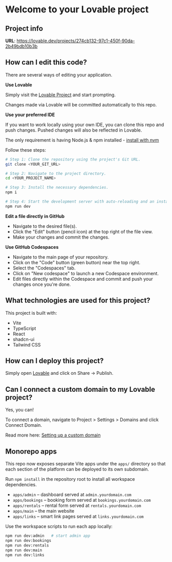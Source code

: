 # Welcome to your Lovable project

## Project info

**URL**: https://lovable.dev/projects/274cb132-97c1-450f-90da-2b49bdb10b3b

## How can I edit this code?

There are several ways of editing your application.

**Use Lovable**

Simply visit the [Lovable Project](https://lovable.dev/projects/274cb132-97c1-450f-90da-2b49bdb10b3b) and start prompting.

Changes made via Lovable will be committed automatically to this repo.

**Use your preferred IDE**

If you want to work locally using your own IDE, you can clone this repo and push changes. Pushed changes will also be reflected in Lovable.

The only requirement is having Node.js & npm installed - [install with nvm](https://github.com/nvm-sh/nvm#installing-and-updating)

Follow these steps:

```sh
# Step 1: Clone the repository using the project's Git URL.
git clone <YOUR_GIT_URL>

# Step 2: Navigate to the project directory.
cd <YOUR_PROJECT_NAME>

# Step 3: Install the necessary dependencies.
npm i

# Step 4: Start the development server with auto-reloading and an instant preview.
npm run dev
```

**Edit a file directly in GitHub**

- Navigate to the desired file(s).
- Click the "Edit" button (pencil icon) at the top right of the file view.
- Make your changes and commit the changes.

**Use GitHub Codespaces**

- Navigate to the main page of your repository.
- Click on the "Code" button (green button) near the top right.
- Select the "Codespaces" tab.
- Click on "New codespace" to launch a new Codespace environment.
- Edit files directly within the Codespace and commit and push your changes once you're done.

## What technologies are used for this project?

This project is built with:

- Vite
- TypeScript
- React
- shadcn-ui
- Tailwind CSS

## How can I deploy this project?

Simply open [Lovable](https://lovable.dev/projects/274cb132-97c1-450f-90da-2b49bdb10b3b) and click on Share -> Publish.

## Can I connect a custom domain to my Lovable project?

Yes, you can!

To connect a domain, navigate to Project > Settings > Domains and click Connect Domain.

Read more here: [Setting up a custom domain](https://docs.lovable.dev/tips-tricks/custom-domain#step-by-step-guide)

## Monorepo apps

This repo now exposes separate Vite apps under the `apps/` directory so that each
section of the platform can be deployed to its own subdomain.

Run `npm install` in the repository root to install all workspace dependencies.

- `apps/admin` – dashboard served at `admin.yourdomain.com`
- `apps/bookings` – booking form served at `bookings.yourdomain.com`
- `apps/rentals` – rental form served at `rentals.yourdomain.com`
- `apps/main` – the main website
- `apps/links` – smart link pages served at `links.yourdomain.com`

Use the workspace scripts to run each app locally:

```bash
npm run dev:admin   # start admin app
npm run dev:bookings
npm run dev:rentals
npm run dev:main
npm run dev:links
```
